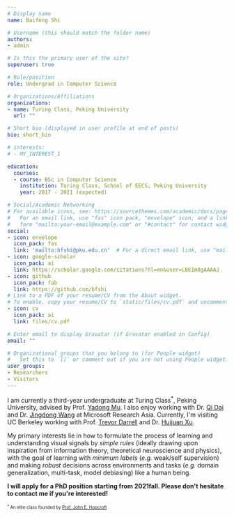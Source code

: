 ```yaml
---
# Display name
name: Baifeng Shi

# Username (this should match the folder name)
authors:
- admin

# Is this the primary user of the site?
superuser: true

# Role/position
role: Undergrad in Computer Science

# Organizations/Affiliations
organizations:
- name: Turing Class, Peking University
  url: ""

# Short bio (displayed in user profile at end of posts)
bio: short_bio

# interests:
# - MY_INTEREST_1

education:
  courses:
  - course: BSc in Computer Science
    institution: Turing Class, School of EECS, Peking University
    year: 2017 - 2021 (expected)

# Social/Academic Networking
# For available icons, see: https://sourcethemes.com/academic/docs/page-builder/#icons
#   For an email link, use "fas" icon pack, "envelope" icon, and a link in the
#   form "mailto:your-email@example.com" or "#contact" for contact widget.
social:
- icon: envelope
  icon_pack: fas
  link: 'mailto:bfshi@pku.edu.cn'  # For a direct email link, use "mailto:test@example.org".
- icon: google-scholar
  icon_pack: ai
  link: https://scholar.google.com/citations?hl=en&user=LBEIm8gAAAAJ
- icon: github
  icon_pack: fab
  link: https://github.com/bfshi
# Link to a PDF of your resume/CV from the About widget.
# To enable, copy your resume/CV to `static/files/cv.pdf` and uncomment the lines below.
- icon: cv
  icon_pack: ai
  link: files/cv.pdf

# Enter email to display Gravatar (if Gravatar enabled in Config)
email: ""

# Organizational groups that you belong to (for People widget)
#   Set this to `[]` or comment out if you are not using People widget.
user_groups:
- Researchers
- Visitors
---
```


I am currently a third-year undergraduate at Turing Class<sup>*</sup>, Peking University, advised by Prof. [Yadong Mu](http://www.muyadong.com/index.html). I also enjoy working with Dr. [Qi Dai](https://scholar.google.com/citations?user=NSJY12IAAAAJ&hl=en) and Dr. [Jingdong Wang](https://jingdongwang2017.github.io/) at Microsoft Research Asia. Currently, I'm visiting UC Berkeley working with Prof. [Trevor Darrell](https://people.eecs.berkeley.edu/~trevor/) and Dr. [Huijuan Xu](https://cs-people.bu.edu/hxu/).

My primary interests lie in how to formulate the process of learning and understanding visual signals by *simple rules* (ideally drawing upon inspiration from information theory, theoretical neuroscience and physics), with the goal of learning with *minimum labels* (*e.g.* weak/self supervision) and making *robust* decisions across environments and tasks (*e.g.* domain generalization, multi-task, model debiasing) like a human being.

**I will apply for a PhD position starting from 2021fall. Please don't hesitate to contact me if you're interested!**



<span style="font-size:0.7em;"><sup>*</sup> An elite class founded by [Prof. John E. Hopcroft](http://www.cs.cornell.edu/jeh/)</span>

